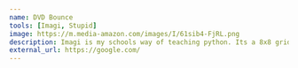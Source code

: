 ```yaml
---
name: DVD Bounce
tools: [Imagi, Stupid]
image: https://m.media-amazon.com/images/I/61sib4-FjRL.png
description: Imagi is my schools way of teaching python. Its a 8x8 grid where you can code images. In this project I used sensing to create realistic physics for a DVD bounce logo. Really weird and pointless lmfao.
external_url: https://google.com/
---
```

